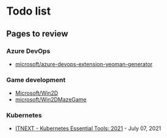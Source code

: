 # Todo list

## Pages to review

### Azure DevOps

- [microsoft/azure-devops-extension-yeoman-generator](https://github.com/microsoft/azure-devops-extension-yeoman-generator)

### Game development

- [Microsoft/Win2D](https://github.com/Microsoft/Win2D)
- [microsoft/Win2DMazeGame](https://github.com/microsoft/Win2DMazeGame)

### Kubernetes

- [ITNEXT - Kubernetes Essential Tools: 2021](https://itnext.io/kubernetes-essential-tools-2021-def12e84c572) - July 07, 2021
